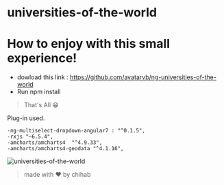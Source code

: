 # universities-of-the-world

# How to enjoy with this small experience!

  - dowload this link : https://github.com/avatarvb/ng-universities-of-the-world
  - Run npm install
  
  >That's All    😁
  
 Plug-in used.

    -ng-multiselect-dropdown-angular7 : "^0.1.5",
    -rxjs "~6.5.4",
    -amcharts/amcharts4  "^4.9.33",
    -amcharts/amcharts4-geodata "^4.1.16",
    
    
![universities-of-the-world](https://github.com/avatarvb/ng-universities-of-the-world/master/UniversitiesOfTheWorld.jpg?raw=true)

    
  >made with ❤ by chihab
